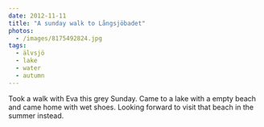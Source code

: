 ```yaml
---
date: 2012-11-11
title: "A sunday walk to Långsjöbadet"
photos:
  - /images/8175492824.jpg
tags:
  - älvsjö
  - lake
  - water
  - autumn
---
```


Took a walk with Eva this grey Sunday. Came to a lake with a empty beach and came home with wet shoes. Looking forward to visit that beach in the summer instead.

